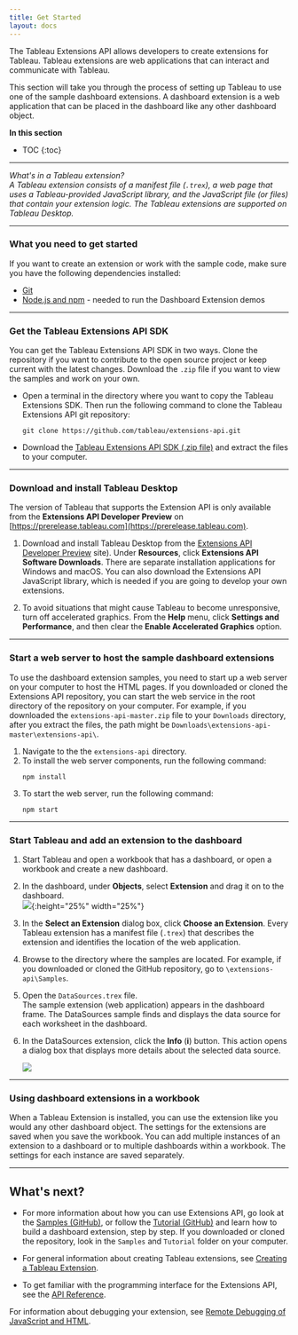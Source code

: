 ```yaml
---
title: Get Started
layout: docs
---
```


The Tableau Extensions API allows developers to create extensions for Tableau. Tableau extensions are web applications that can interact and communicate with Tableau. 
 
This section will take you through the process of setting up Tableau to use one of the sample dashboard extensions. A dashboard extension is a web application that can be placed in the dashboard like any other dashboard object.




**In this section**

* TOC
{:toc}


----
*What's in a Tableau extension? <br/>
A Tableau extension consists of a manifest file (`.trex`), a web page that uses a Tableau-provided JavaScript library, and the JavaScript file (or files) that contain your extension logic. The Tableau extensions are supported on Tableau Desktop.*

---




### What you need to get started

If you want to create an extension or work with the sample code, make sure you have the following dependencies installed:

* [Git](https://git-scm.com/downloads)
* [Node.js and npm](https://nodejs.org/en/download/) - needed to run the Dashboard Extension demos



----

### Get the Tableau Extensions API SDK

You can get the Tableau Extensions API SDK in two ways. Clone the repository if you want to contribute to the open source project or keep current with the latest changes. Download the `.zip` file if you want to view the samples and work on your own.

- Open a terminal in the directory where you want to copy the Tableau Extensions SDK.  Then run the following command to clone
   the Tableau Extensions API git repository:

   `git clone https://github.com/tableau/extensions-api.git`

- Download the [Tableau Extensions API SDK (.zip file)](https://github.com/tableau/extensions-api/archive/master.zip) and extract the files to your computer.




---
### Download and install Tableau Desktop


The version of Tableau that supports the Extension API is only available from the **Extensions API Developer Preview** on [https://prerelease.tableau.com](https://prerelease.tableau.com). 
1. Download and install Tableau Desktop from the [Extensions API Developer Preview](https://prerelease.tableau.com) site). 
   Under **Resources**, click **Extensions API Software Downloads**. There are separate installation applications for Windows and macOS. You can also download the Extensions API JavaScript library, which is needed if you are going to develop your own extensions.

2. To avoid situations that might cause Tableau to become unresponsive, turn off accelerated graphics. From the **Help** menu, click **Settings and Performance**, and then clear the **Enable Accelerated Graphics** option. 


---
### Start a web server to host the sample dashboard extensions

To use the dashboard extension samples, you need to start up a web server on your computer to host the HTML pages. If you downloaded or cloned the Extensions API repository, you can start the web service in the root directory of the repository on your computer. For example, if you downloaded the `extensions-api-master.zip` file to your `Downloads` directory, after you extract the files, the path might be `Downloads\extensions-api-master\extensions-api\`.

1. Navigate to the the `extensions-api` directory.
2. To install the web server components, run the following command:
   ```
   npm install
   ```
3. To start the web server, run the following command:
   ```
   npm start
   ```



---
### Start Tableau and add an extension to the dashboard

1. Start Tableau and open a workbook that has a dashboard, or open a workbook and create a new dashboard. 
2. In the dashboard, under **Objects**, select **Extension** and drag it on to the dashboard.  
   ![]({{site.baseurl}}/assets/frelard_objects_extension.png){:height="25%" width="25%"}

3. In the **Select an Extension** dialog box, click **Choose an Extension**. 
 Every Tableau extension has a manifest file (`.trex`) that describes the extension and identifies the location of the web application. 
4. Browse to the directory where the samples are located. For example, if you downloaded or cloned the GitHub repository, go to `\extensions-api\Samples`. 
5. Open the `DataSources.trex` file.     
   The sample extension (web application) appears in the dashboard frame. The DataSources sample finds and displays the data source for each worksheet in the dashboard. 
6. In the DataSources extension, click the **Info** (**i**) button.  This action opens a dialog box that displays more details about the selected data source.  

   ![]({{site.baseurl}}/assets/data_source.gif)



---
### Using dashboard extensions in a workbook
When a Tableau Extension is installed, you can use the extension like you would any other dashboard object. The settings for the extensions are saved when you save the workbook. 
You can add multiple instances of an extension to a dashboard or to multiple dashboards within a workbook. The settings for each instance are saved separately.



------------------------------------------------------------------------
  
## What's next?

- For more information about how you can use Extensions API, go look at the [Samples (GitHub)](https://github.com/tableau/extensions-api/tree/master/Samples/), or follow the [Tutorial (GitHub)](https://github.com/tableau/extensions-api/tree/master/Tutorial) and learn how to build a dashboard extension, step by step. If you downloaded or cloned the repository, look in the `Samples` and `Tutorial` folder on your computer.  

- For general information about creating Tableau extensions, see [Creating a Tableau Extension]({{site.baseurl}}/docs/trex_create.html).
- To get familiar with the programming interface for the Extensions API, see the <a href="{{site.baseurl}}/docs/index.html" target="_blank">API Reference</a>.


For information about debugging your extension, see [Remote Debugging of JavaScript and HTML]({{site.baseurl}}/docs/trex_debugging.html).
